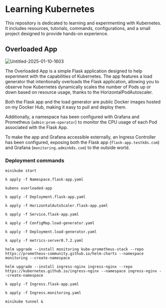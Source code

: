 # Learning Kubernetes

This repository is dedicated to learning and experimenting with Kubernetes. It includes resources, tutorials, commands, configurations, and a small project designed to provide hands-on experience.

## Overloaded App

![Untitled-2025-01-10-1603](https://github.com/user-attachments/assets/5431cf2e-bc1b-4d08-9e53-1fa5dc5242d1)

The Overloaded App is a simple Flask application designed to help experiment with the capabilities of Kubernetes. The app features a load generator that intentionally overloads the Flask application, allowing you to observe how Kubernetes dynamically scales the number of Pods up or down based on resource usage, thanks to the HorizontalPodAutoscaler.

Both the Flask app and the load generator are public Docker images hosted on my Docker Hub, making it easy to pull and deploy them.

Additionally, a namespace has been configured with Grafana and Prometheus (`admin:prom-operator`) to monitor the CPU usage of each Pod associated with the Flask App.

To make the app and Grafana accessible externally, an Ingress Controller has been configured, exposing both the Flask app (`flask-app.testk8s.com`) and Grafana (`monitoring.admink8s.com`) to the outside world.

### Deployment commands

```
minikube start

k apply -f Namespace.flask-app.yaml

kubens overloaded-app

k apply -f Deployment.flask-app.yaml

k apply -f HorizontalAutoScaler.flask-app.yaml

k apply -f Service.flask-app.yaml

k apply -f ConfigMap.load-generator.yaml

k apply -f Deployment.load-generator.yaml

k apply -f metrics-server0.7.2.yaml

helm upgrade --install monitoring kube-prometheus-stack --repo https://prometheus-community.github.io/helm-charts --namespace monitoring --create-namespace

helm upgrade --install ingress-nginx ingress-nginx --repo https://kubernetes.github.io/ingress-nginx --namespace ingress-nginx --create-namespace

k apply -f Ingress.flask-app.yaml

k apply -f Ingress.monitoring.yaml

minikube tunnel &
```

